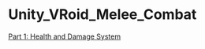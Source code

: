 # Unity_VRoid_Melee_Combat


[Part 1: Health and Damage System](https://youtu.be/NHuoiGtiZ7M "Unity VRoid Health and Damage System")
